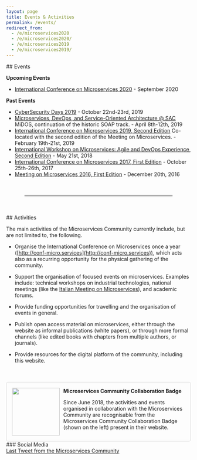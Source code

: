 ```yaml
---
layout: page
title: Events & Activities
permalink: /events/
redirect_from:
  - /e/microservices2020
  - /e/microservices2020/
  - /e/microservices2019
  - /e/microservices2019/
---
```


<section>
<div class="container">
<div class="row">
<div class="block">
<div class="col-xs-12" markdown="1">
<div class="text-justify col-xs-12" markdown="1">
<div class="section-title" markdown="1">
## Events
</div>

<strong>Upcoming Events</strong>
<ul>
  <li>
    <a href="http://conf-micro.services/2020/index.html">International Conference on Microservices 2020</a> - September 2020
  </li>
</ul>

<strong>Past Events</strong>
<ul>
  <li>
      <a href="https://cyberdays2019.sdu.dk">CyberSecurity Days 2019</a> - October 22nd-23rd, 2019
  </li>
  <li>
    <a href="https://midos2019.sdu.dk">Microservices, DevOps, and Service-Oriented Architecture @ SAC</a>
      <span class="small">MiDOS, continuation of the historic SOAP track.</span> - April 8th-12th, 2019
  </li>
  <li>
    <a href="http://conf-micro.services/2019/index.html">International Conference on Microservices 2019, Second Edition</a>
      <span class="small">Co-located with the second edition of the Meeting on Microservices.</span> - February 19th-21st, 2019
  </li>
  <li><a href="https://sites.google.com/view/made18/">International Workshop on Microservices: Agile and DevOps Experience, Second Edition</a> - May 21st, 2018</li>
  <li><a href="http://conf-micro.services/2017/index.html">International Conference on Microservices 2017, First Edition</a> - October 25th-26th, 2017</li>
  <li><a href="http://www.italianasoftware.com/mom2016_eng.html">Meeting on Microservices 2016, First Edition</a> - December 20th, 2016</li>
</ul>

<div style="margin:50px"><hr></div>

<div class="clear-fix"></div>

<div class="row" style="padding-bottom:50px;">

<div class="col-xs-12 col-md-7">
<div markdown="1">

<div class="section-title" markdown="1">
## Activities
</div>

The main activities of the Microservices Community currently include, but are not limited to, the following.

- Organise the International Conference on Microservices once a year ([http://conf-micro.services](http://conf-micro.services)), which acts also as a recurring opportunity for the physical gathering of the community.

- Support the organisation of focused events on microservices. Examples include: technical workshops on industrial technologies, national meetings (like the [Italian Meeting on Microservices](http://www.italianasoftware.com/mom2016_eng.html)), and academic forums.

- Provide funding opportunities for travelling and the organisation of events in general.

- Publish open access material on microservices, either through the website as informal publications (white papers), or through more formal channels (like edited books with chapters from multiple authors, or journals).

- Provide resources for the digital platform of the community, including this website.

<div id="badge" style="overflow: auto;padding: 15px;border: 1px solid lightgray;border-radius: 5px; margin-top: 50px;"><img style="float:left;width:130px; padding-right:10px;" src="/assets/images/Badge_MC_Supported_black.png" alt="">
<div class="pt-2">
<strong>Microservices Community Collaboration Badge</strong>
<p>
Since June 2018, the activities and events organised in collaboration with the Microservices Community are recognisable from the Microservices Community Collaboration Badge (shown on the left) present in their website.</p>
</div>
</div>
</div>
</div>

<div class="col-xs-12 col-md-offset-1 col-md-4" markdown="1">
### Social Media

<div>
<a class="twitter-timeline" data-tweet-limit="1" data-height="400" href="https://twitter.com/c_microservices">Last Tweet from the Microservices Community</a> <script async src="//platform.twitter.com/widgets.js" charset="utf-8"></script>
</div>
</div>

</div>
</div>
</div>
</div>
</div>
</div>
</section>